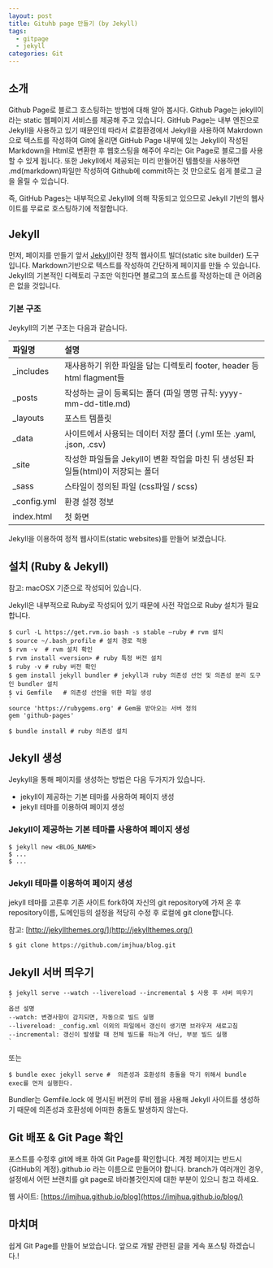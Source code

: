 ```yaml
---
layout: post
title: Gituhb page 만들기 (by Jekyll)
tags:
  - gitpage
  - jekyll
categories: Git
---
```


## 소개
Github Page로 블로그 호스팅하는 방법에 대해 알아 봅시다. Github Page는 jekyll이라는 static 웹페이지 서비스를 제공해 주고 있습니다. GitHub Page는 내부 엔진으로 Jekyll을 사용하고 있기 때문인데 따라서 로컬환경에서 Jekyll을 사용하여 Makrdown으로 텍스트를 작성하여 Git에 올리면 GitHub Page 내부에 있는 Jekyll이 작성된 Markdown을 Html로 변환한 후 웹호스팅을 해주어 우리는 Git Page로 블로그를 사용할 수 있게 됩니다. 또한 Jekyll에서 제공되는 미리 만들어진 템플릿을 사용하면 .md(markdown)파일만 작성하여 Github에 commit하는 것 만으로도 쉽게 블로그 글을 올릴 수 있습니다. 

즉, GitHub Pages는 내부적으로 Jekyll에 의해 작동되고 있으므로 Jekyll 기반의 웹사이트를 무료로 호스팅하기에 적절합니다.

## Jekyll
먼저, 페이지를 만들기 앞서 [Jekyll](https://jekyllrb.com/)이란 정적 웹사이트 빌더(static site builder) 도구입니다. Markdown기반으로 텍스트를 작성하여 간단하게 페이지를 만들 수 있습니다. Jekyll의 기본적인 디렉토리 구조만 익힌다면 블로그의 포스트를 작성하는데 큰 어려움은 없을 것입니다.

### 기본 구조
Jeykyll의 기본 구조는 다음과 같습니다.

| 파일명 | 설명  |
|:-----|:-----|
| _includes   | 재사용하기 위한 파일을 담는 디렉토리 footer, header 등 html flagment들 | 
| _posts 	    | 작성하는 글이 등록되는 폴더 (파일 명명 규칙: yyyy-mm-dd-title.md) |
| _layouts    | 포스트 템플릿 |
| _data       | 사이트에서 사용되는 데이터 저장 폴더 (.yml 또는 .yaml, .json, .csv) |
| _site       | 작성한 파일들을 Jekyll이 변환 작업을 마친 뒤 생성된 파일들(html)이 저장되는 폴더 |
| _sass	      | 스타일이 정의된 파일 (css파일 / scss) |
| _config.yml | 환경 설정 정보 |
| index.html  | 첫 화면 |

Jekyll을 이용하여 정적 웹사이트(static websites)를 만들어 보겠습니다.


## 설치 (Ruby & Jekyll)
참고: macOSX 기준으로 작성되어 있습니다.

Jekyll은 내부적으로 Ruby로 작성되어 있기 때문에 사전 작업으로 Ruby 설치가 필요합니다. 

```
$ curl -L https://get.rvm.io bash -s stable –ruby # rvm 설치 
$ source ~/.bash_profile # 설치 경로 적용 
$ rvm -v  # rvm 설치 확인 
$ rvm install <version> # ruby 특정 버전 설치 
$ ruby -v # ruby 버전 확인
$ gem install jekyll bundler # jekyll과 ruby 의존성 선언 및 의존성 분리 도구인 bundler 설치 
$ vi Gemfile   # 의존성 선언을 위한 파일 생성
`
source 'https://rubygems.org' # Gem을 받아오는 서버 정의
gem 'github-pages'
`
$ bundle install # ruby 의존성 설치 
```

## Jekyll 생성
Jeykyll을 통해 페이지를 생성하는 방법은 다음 두가지가 있습니다.

- jekyll이 제공하는 기본 테마를 사용하여 페이지 생성
- jekyll 테마를 이용하여 페이지 생성


### Jekyll이 제공하는 기본 테마를 사용하여 페이지 생성

```
$ jekyll new <BLOG_NAME>
$ ...
$ ...
```

### Jekyll 테마를 이용하여 페이지 생성

jekyll 테마를 고른후 기존 사이트 fork하여 자신의 git repository에 가져 온 후 repository이름, 도메인등의 설정을 적당히 수정 후 로컬에 git clone합니다.

참고: [http://jekyllthemes.org/](http://jekyllthemes.org/)

```
$ git clone https://github.com/imjhua/blog.git
```

## Jekyll 서버 띄우기

```
$ jekyll serve --watch --livereload --incremental $ 사용 후 서버 띄우기 
`
옵션 설명
--watch: 변경사항이 감지되면, 자동으로 빌드 실행
--livereload: _config.xml 이외의 파일에서 갱신이 생기면 브라우저 새로고침
--incremental: 갱신이 발생할 때 전체 빌드를 하는게 아닌, 부분 빌드 실행
`
```
또는
``` 
$ bundle exec jekyll serve #  의존성과 호환성의 충돌을 막기 위해서 bundle exec를 먼저 실행한다.
```
Bundler는 Gemfile.lock 에 명시된 버전의 루비 젬을 사용해 Jekyll 사이트를 생성하기 때문에 의존성과 호환성에 어떠한 충돌도 발생하지 않는다.


## Git 배포 & Git Page 확인
포스트를 수정후 git에 배포 하여 Git Page를 확인합니다. 계정 페이지는 반드시 {GitHub의 계정}.github.io 라는 이름으로 만들어야 합니다. branch가 여러개인 경우, 설정에서 어떤 브랜치를 git page로 바라볼것인지에 대한 부분이 있으니 참고 하세요.

웹 사이트: [https://imjhua.github.io/blog](https://imjhua.github.io/blog/)

## 마치며
쉽게 Git Page를 만들어 보았습니다. 앞으로 개발 관련된 글을 게속 포스팅 하겠습니다.!